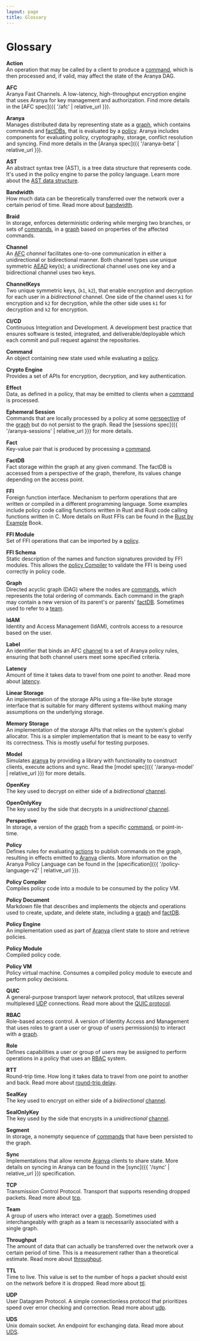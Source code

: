 ```yaml
---
layout: page
title: Glossary
---
```


# Glossary

<a name="action"></a>**Action**\
An operation that may be called by a client to produce a [command](#command), which is then processed and, if valid, may affect the state of the Aranya DAG.

<a name="afc"></a>**AFC**\
Aranya Fast Channels. A low-latency, high-throughput encryption engine that uses Aranya for key management and authorization. Find more details in the [AFC spec]({{ '/afc' | relative_url }}).

<a name="aranya"></a>**Aranya**\
Manages distributed data by representing state as a [graph](#graph), which contains commands and [factDBs](#factdb), that is evaluated by a [policy](#policy). Aranya includes components for evaluating policy, cryptography, storage, conflict resolution and syncing. Find more details in the [Aranya spec]({{ '/aranya-beta' | relative_url }}).

<a name="ast"></a>**AST**\
An abstract syntax tree (AST), is a tree data structure that represents code. It's used in the policy engine to parse the policy language. Learn more about the [AST data structure](https://en.wikipedia.org/wiki/Abstract_syntax_tree).

<a name="bandwidth"></a>**Bandwidth**\
How much data can be theoretically transferred over the network over a certain period of time. Read more about [bandwidth](https://en.wikipedia.org/wiki/Bandwidth_(computing)).

<a name="braid"></a>**Braid**\
In storage, enforces deterministic ordering while merging two branches, or sets of [commands](#command), in a [graph](#graph) based on properties of the affected commands.

<a name="channel"></a>**Channel**\
An [AFC](#afc) _channel_ facilitates one-to-one communication in either a unidirectional or bidirectional manner. Both channel types use unique symmetric [AEAD](https://datatracker.ietf.org/doc/html/rfc5116) key(s); a unidirectional channel uses one key and a bidirectional channel uses two keys.

<a name="channelkeys"></a>**ChannelKeys**\
Two unique symmetric keys, (`k1`, `k2`), that enable encryption and decryption for each user in a _bidirectional_ channel. One side of the channel uses `k1` for encryption and `k2` for decryption, while the other side uses `k1` for decryption and `k2` for encryption.

<a name="cicd"></a>**CI/CD**\
Continuous Integration and Development. A development best practice that ensures software is tested, integrated, and deliverable/deployable which each commit and pull request against the repositories.

<a name="command"></a>**Command**\
An object containing new state used while evaluating a [policy](#policy).

<a name="crypto-engine"></a>**Crypto Engine**\
Provides a set of APIs for encryption, decryption, and key authentication.

<a name="effect"></a>**Effect**\
Data, as defined in a policy, that may be emitted to clients when a [command](#command) is processed.

<a name="ephemeral-session"></a>**Ephemeral Session**\
Commands that are locally processed by a policy at some [perspective](#perspective) of the [graph](#graph) but do not persist to the graph. Read the [sessions spec]({{ '/aranya-sessions' | relative_url }}) for more details.

<a name="fact"></a>**Fact**\
Key-value pair that is produced by processing a [command](#command).

<a name="factdb"></a>**FactDB**\
Fact storage within the graph at any given command. The factDB is accessed from a perspective of the graph, therefore, its values change depending on the access point.

<a name="ffi"></a>**FFI**\
Foreign function interface. Mechanism to perform operations that are written or compiled in a different programming language. Some examples include policy code calling functions written in Rust and Rust code calling functions written in C. More details on Rust FFIs can be found in the [Rust by Example](https://doc.rust-lang.org/rust-by-example/std_misc/ffi.html) Book.

<a name="ffi-module"></a>**FFI Module**\
Set of FFI operations that can be imported by a [policy](#policy).

<a name="ffi-schema"></a>**FFI Schema**\
Static description of the names and function signatures provided by FFI modules. This allows the [policy Compiler](#policy-compiler) to validate the FFI is being used correctly in policy code.

<a name="graph"></a>**Graph**\
Directed acyclic graph (DAG) where the nodes are [commands](#command), which represents the total ordering of commands. Each command in the graph may contain a new version of its parent's or parents' [factDB](#factdb). Sometimes used to refer to a [team](#team).

<a name="idam"></a>**IdAM**\
Identity and Access Management (IdAM), controls access to a resource based on the user.

<a name="label"></a>**Label**\
An identifier that binds an AFC [channel](#channel) to a set of Aranya policy rules, ensuring that both channel users meet some specified criteria.

<a name="latency"></a>**Latency**\
Amount of time it takes data to travel from one point to another. Read more about [latency](https://en.wikipedia.org/wiki/Latency_(engineering)).

<a name="linear-storage"></a>**Linear Storage**\
An implementation of the storage APIs using a file-like byte storage interface that is suitable for many different systems without making many assumptions on the underlying storage.

<a name="memory-storage"></a>**Memory Storage**\
An implementation of the storage APIs that relies on the system's global allocator. This is a simpler implementation that is meant to be easy to verify its correctness. This is mostly useful for testing purposes.

<a name="model"></a>**Model**\
Simulates [aranya](#aranya) by providing a library with functionality to construct clients, execute actions and sync. Read the [model spec]({{ '/aranya-model' | relative_url }}) for more details.

<a name="openkey"></a>**OpenKey**\
The key used to decrypt on either side of a _bidirectional_ [channel](#channel).

<a name="openonlykey"></a>**OpenOnlyKey**\
The key used by the side that decrypts in a _unidirectional_ [channel](#channel).

<a name="perspective"></a>**Perspective**\
In storage, a version of the [graph](#graph) from a specific [command](#command), or point-in-time.

<a name="policy"></a>**Policy**\
Defines rules for evaluating [actions](#action) to publish commands on the graph, resulting in effects emitted to [Aranya](#aranya) clients. More information on the Aranya Policy Language can be found in the [specification]({{ '/policy-language-v2' | relative_url }}).

<a name="policy-compiler"></a>**Policy Compiler**\
Compiles policy code into a module to be consumed by the policy VM.

<a name="policy-document"></a>**Policy Document**\
Markdown file that describes and implements the objects and operations used to create, update, and delete state, including a [graph](#graph) and [factDB](#factdb).

<a name="policy-engine"></a>**Policy Engine**\
An implementation used as part of [Aranya](#aranya) client state to store and retrieve policies.

<a name="policy-module"></a>**Policy Module**\
Compiled policy code.

<a name="policy-vm"></a>**Policy VM**\
Policy virtual machine. Consumes a compiled policy module to execute and perform policy decisions.

<a name="quic"></a>**QUIC**\
A general-purpose transport layer network protocol, that utilizes several multiplexed [UDP](#udp) connections. Read more about the [QUIC protocol](https://en.wikipedia.org/wiki/QUIC).

<a name="rbac"></a>**RBAC**\
Role-based access control. A version of Identity Access and Management that uses roles to grant a user or group of users permission(s) to interact with a [graph](#graph).

<a name="role"></a>**Role**\
Defines capabilities a user or group of users may be assigned to perform operations in a policy that uses an [RBAC](#rbac) system.

<a name="rtt"></a>**RTT**\
Round-trip time. How long it takes data to travel from one point to another and back. Read more about [round-trip delay](https://en.wikipedia.org/wiki/Round-trip_delay).

<a name="sealkey"></a>**SealKey**\
The key used to encrypt on either side of a _bidirectional_ [channel](#channel).

<a name="sealonlykey"></a>**SealOnlyKey**\
The key used by the side that encrypts in a _unidirectional_ [channel](#channel).

<a name="segment"></a>**Segment**\
In storage, a nonempty sequence of [commands](#command) that have been persisted to the graph.

<a name="sync"></a>**Sync**\
Implementations that allow remote [Aranya](#aranya) clients to share state. More details on syncing in Aranya can be found in the [sync]({{ '/sync' | relative_url }}) specification.

<a name="tcp"></a>**TCP**\
Transmission Control Protocol. Transport that supports resending dropped packets. Read more about [tcp](https://en.wikipedia.org/wiki/Transmission_Control_Protocol).

<a name="team"></a>**Team**\
A group of users who interact over a [graph](#graph). Sometimes used interchangeably with graph as a team is necessarily associated with a single graph.

<a name="throughput"></a>**Throughput**\
The amount of data that can actually be transferred over the network over a certain period of time. This is a measurement rather than a theoretical estimate. Read more about [throughput](https://en.wikipedia.org/wiki/Network_throughput).

<a name="ttl"></a>**TTL**\
Time to live. This value is set to the number of hops a packet should exist on the network before it is dropped. Read more about [ttl](https://en.wikipedia.org/wiki/Time_to_live).

<a name="udp"></a>**UDP**\
User Datagram Protocol. A simple connectionless protocol that prioritizes speed over error checking and correction. Read more about [udp](https://en.wikipedia.org/wiki/User_Datagram_Protocol).

<a name="uds"></a>**UDS**\
Unix domain socket. An endpoint for exchanging data. Read more about [UDS](https://en.wikipedia.org/wiki/Unix_domain_socket).
